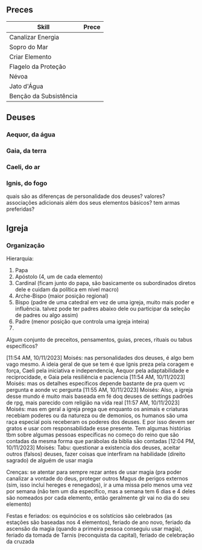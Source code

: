 ## Preces
| Skill               | Prece |
| ------------------- | ----- |
| Canalizar Energia   |       |
| Sopro do Mar        |       |
| Criar Elemento      |       |
| Flagelo da Proteção |       |
| Névoa               |       |
| Jato d'Água         |       |
| Benção da Subsistência                    |       |

## Deuses
### Aequor, da água
### Gaia, da terra
### Caeli, do ar
### Ignis, do fogo

quais são as diferenças de personalidade dos deuses? valores? associações adicionais além dos seus elementos básicos? tem armas preferidas?

## Igreja
### Organização
Hierarquia:
1. Papa
2. Apóstolo (4, um de cada elemento)
3. Cardinal (ficam junto do papa, são basicamente os subordinados diretos dele e cuidam da política em nível macro)
4. Arche-Bispo (maior posição regional)
5. Bispo (padre de uma catedral em vez de uma igreja, muito mais poder e influência. talvez pode ter padres abaixo dele ou participar da seleção de padres ou algo assim)
6. Padre (menor posição que controla uma igreja inteira)
7. 

Algum conjunto de preceitos, pensamentos, guias, preces, rituais ou tabus específicos?

[11:54 AM, 10/11/2023] Moisés: nas personalidades dos deuses, é algo bem vago mesmo. A ideia geral de que se tem é que Ignis preza pela coragem e força, Caeli pela iniciativa e independencia, Aequor pela adaptabilidade e reciprocidade, e Gaia pela resiliência e paciencia
[11:54 AM, 10/11/2023] Moisés: mas os detalhes específicos depende bastante de pra quem vc pergunta e aonde vc pergunta
[11:55 AM, 10/11/2023] Moisés: Also, a igreja desse mundo é muito mais baseada em fé doq deuses de settings padrões de rpg, mais parecido com religião na vida real
[11:57 AM, 10/11/2023] Moisés: mas em geral a igreja prega que enquanto os animais e criaturas recebiam poderes ou da natureza ou de demonios, os humanos são uma raça especial pois receberam os poderes dos deuses. E por isso devem ser gratos e usar com responsabilidade esse presente. Tem algumas histórias tbm sobre algumas pessoas específicas no começo do reino que são contadas da mesma forma que parábolas da biblia são contadas
[12:04 PM, 10/11/2023] Moisés: Tabu: questionar a existencia dos deuses, aceitar outros (falsos) deuses, fazer coisas que interfiram na habilidade (direito sagrado) de alguém de usar magia

Crenças: se atentar para sempre rezar antes de usar magia (pra poder canalizar a vontade do deus, proteger outros Magus de perigos externos (sim, isso inclui hereges e renegados), ir a uma missa pelo menos uma vez por semana (não tem um dia específico, mas a semana tem 6 dias e 4 deles são nomeados por cada elemento, então geralmente glr vai no dia do seu elemento)

Festas e feriados: os equinócios e os solstícios são celebrados (as estações são baseadas nos 4 elementos), feriado de ano novo, feriado da ascensão da magia (quando a primeira pessoa conseguiu usar magia), feriado da tomada de Tarnis (reconquista da capital), feriado de celebração da cruzada